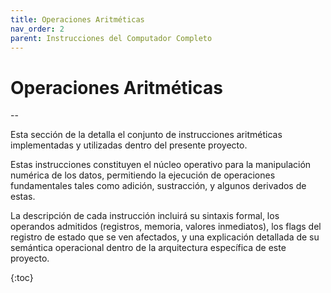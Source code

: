 ```yaml
---
title: Operaciones Aritméticas
nav_order: 2
parent: Instrucciones del Computador Completo
---
```


# Operaciones Aritméticas

--

Esta sección de la detalla el conjunto de instrucciones aritméticas implementadas y utilizadas dentro del presente proyecto.

Estas instrucciones constituyen el núcleo operativo para la manipulación numérica de los datos, permitiendo la ejecución de operaciones fundamentales tales como adición, sustracción, y algunos derivados de estas.

La descripción de cada instrucción incluirá su sintaxis formal, los operandos admitidos (registros, memoria, valores inmediatos), los flags del registro de estado que se ven afectados, y una explicación detallada de su semántica operacional dentro de la arquitectura específica de este proyecto.


{:toc}